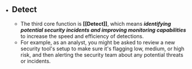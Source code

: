 - ## Detect
	- The third core function is **[[Detect]]**, which means ***identifying potential security incidents and improving monitoring capabilities*** to increase the speed and efficiency of detections. 
	- For example, as an analyst, you might be asked to review a new security tool's setup to make sure it's flagging low, medium, or high risk, and then alerting the security team about any potential threats or incidents.